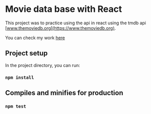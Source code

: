 # Movie data base with React

This project was to practice using the api in react using the tmdb api [www.themoviedb.org](https://www.themoviedb.org).

You can check my work [here](https://react-movie-data-base.vercel.app/)

## Project setup

In the project directory, you can run:

### `npm install`

## Compiles and minifies for production

### `npm test`

